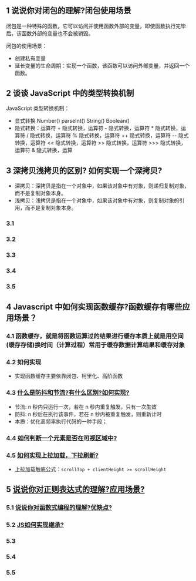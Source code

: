 #

## 1 说说你对闭包的理解?闭包使用场景

闭包是一种特殊的函数，它可以访问并使用函数外部的变量，即使函数执行完毕后，该函数外部的变量也不会被销毁。

闭包的使用场景：

- 创建私有变量
- 延长变量的生命周期：实现一个函数，该函数可以访问外部变量，并返回一个函数。

## 2 谈谈 JavaScript 中的类型转换机制

JavaScript 类型转换机制：

- 显式转换 Number() parseInt() String() Boolean()
- 隐式转换：运算符 + 隐式转换，运算符 - 隐式转换，运算符 \* 隐式转换，运算符 / 隐式转换，运算符 % 隐式转换，运算符 ++ 隐式转换，运算符 -- 隐式转换，运算符 << 隐式转换，运算符 >> 隐式转换，运算符 >>> 隐式转换，运算符 & 隐式转换，运算

## 3 深拷贝浅拷贝的区别? 如何实现一个深拷贝?

- 深拷贝：深拷贝是指在一个对象中，如果该对象中有对象，则递归复制对象，而不是复制对象本身。
- 浅拷贝：浅拷贝是指在一个对象中，如果该对象中有对象，则复制对象的引用，而不是复制对象本身。

### 3.1

### 3.2

### 3.3

### 3.4

### 3.5

## 4 Javascript 中如何实现函数缓存?函数缓存有哪些应用场景？

### 4.1 函数缓存，就是将函数运算过的结果进行缓存本质上就是用空间 (缓存存储)换时间（计算过程）常用于缓存数据计算结果和缓存对象

### 4.2 如何实现

- 实现函数缓存主要依靠闭包、柯里化、高阶函数

### 4.3 [什么是防抖和节流?有什么区别?如何实现?](../../public/1.example/1.FRONT_RW/1.节流_防抖.js)

- 节流: n 秒内只运行一次，若在 n 秒内重复触发，只有一次生效
- 防抖: n 秒后在执行该事件，若在 n 秒内被重复触发，则重新计时
- 本质：优化高频率执行代码的一种手段；

### 4.4 [如何判断一个元素是否在可视区域中?](../../public/1.example/1.FRONT_RW/2.可视区域.html)

### 4.5 [如何实现上拉加载，下拉刷新?](../../public/1.example/1.FRONT_RW/3.pull_to_refresh.js)

- 上拉加载触底公式：`scrollTop + clientHeight >= scrollHeight`

## 5 [说说你对正则表达式的理解?应用场景?](../../public/1.example/1.FRONT_RW/4.regex.js)

### 5.1 [说说你对函数式编程的理解?优缺点?](../../public/1.example/1.FRONT_RW/5.函数式编程.js)

### 5.2 [JS如何实现继承?](../../public/1.example/1.FRONT_RW/1/1.js继承.js)

### 5.3

### 5.4

### 5.5
